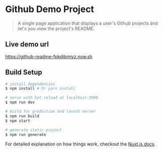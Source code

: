 # Github Demo Project

> A single page application that displays a user's Github projects and let's you view the project's README.

## Live demo url

<https://github-readme-fpkdjbmjyz.now.sh>

## Build Setup

```bash
# install dependencies
$ npm install # Or yarn install

# serve with hot reload at localhost:3000
$ npm run dev

# build for production and launch server
$ npm run build
$ npm start

# generate static project
$ npm run generate
```

For detailed explanation on how things work, checkout the [Nuxt.js docs](https://github.com/nuxt/nuxt.js).
